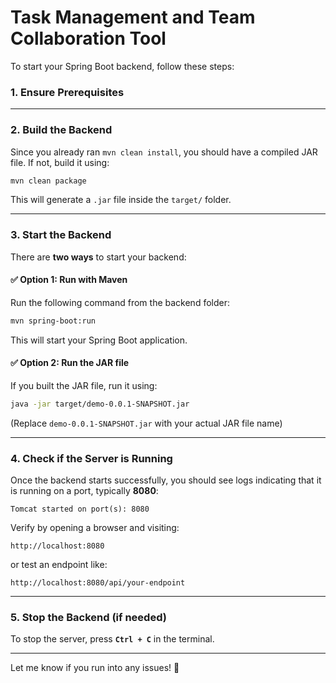 # Task Management and Team Collaboration Tool

To start your Spring Boot backend, follow these steps:

### **1. Ensure Prerequisites**


---

### **2. Build the Backend**
Since you already ran `mvn clean install`, you should have a compiled JAR file. If not, build it using:  
```sh
mvn clean package
```
This will generate a `.jar` file inside the `target/` folder.

---

### **3. Start the Backend**
There are **two ways** to start your backend:

#### ✅ **Option 1: Run with Maven**
Run the following command from the backend folder:
```sh
mvn spring-boot:run
```
This will start your Spring Boot application.

#### ✅ **Option 2: Run the JAR file**
If you built the JAR file, run it using:
```sh
java -jar target/demo-0.0.1-SNAPSHOT.jar
```
(Replace `demo-0.0.1-SNAPSHOT.jar` with your actual JAR file name)

---

### **4. Check if the Server is Running**
Once the backend starts successfully, you should see logs indicating that it is running on a port, typically **8080**:
```
Tomcat started on port(s): 8080
```
Verify by opening a browser and visiting:
```
http://localhost:8080
```
or test an endpoint like:
```
http://localhost:8080/api/your-endpoint
```

---

### **5. Stop the Backend (if needed)**
To stop the server, press **`Ctrl + C`** in the terminal.

---

Let me know if you run into any issues! 🚀